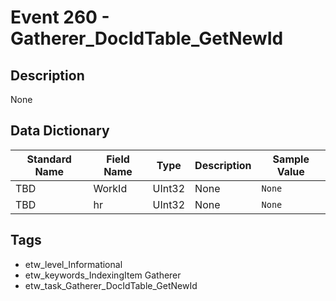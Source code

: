 # Event 260 - Gatherer_DocIdTable_GetNewId

## Description
None

## Data Dictionary
|Standard Name|Field Name|Type|Description|Sample Value|
|---|---|---|---|---|
|TBD|WorkId|UInt32|None|`None`|
|TBD|hr|UInt32|None|`None`|

## Tags
* etw_level_Informational
* etw_keywords_IndexingItem Gatherer
* etw_task_Gatherer_DocIdTable_GetNewId
